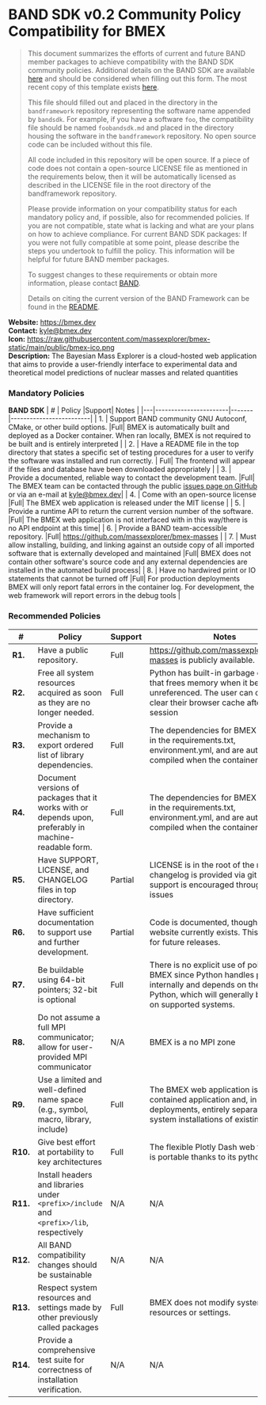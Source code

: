 # BAND SDK v0.2 Community Policy Compatibility for BMEX


> This document summarizes the efforts of current and future BAND member packages to achieve compatibility with the BAND SDK community policies.  Additional details on the BAND SDK are available [here](/resources/sdkpolicies/bandsdk.md) and should be considered when filling out this form. The most recent copy of this template exists [here](/resources/sdkpolicies/template.md).
>
> This file should filled out and placed in the directory in the `bandframework` repository representing the software name appended by `bandsdk`.  For example, if you have a software `foo`, the compatibility file should be named `foobandsdk.md` and placed in the directory housing the software in the `bandframework` repository. No open source code can be included without this file.
>
> All code included in this repository will be open source.  If a piece of code does not contain a open-source LICENSE file as mentioned in the requirements below, then it will be automatically licensed as described in the LICENSE file in the root directory of the bandframework repository.
>
> Please provide information on your compatibility status for each mandatory policy and, if possible, also for recommended policies. If you are not compatible, state what is lacking and what are your plans on how to achieve compliance. For current BAND SDK packages: If you were not fully compatible at some point, please describe the steps you undertook to fulfill the policy. This information will be helpful for future BAND member packages.
>
> To suggest changes to these requirements or obtain more information, please contact [BAND](https://bandframework.github.io/team).
>
> Details on citing the current version of the BAND Framework can be found in the [README](https://github.com/bandframework/bandframework).

**Website:** https://bmex.dev \
**Contact:** kyle@bmex.dev \
**Icon:** https://raw.githubusercontent.com/massexplorer/bmex-static/main/public/bmex-ico.png \
**Description:** The Bayesian Mass Explorer is a cloud-hosted web application that aims to provide a user-friendly interface to experimental data and theoretical model predictions of nuclear masses and related quantities


### Mandatory Policies

**BAND SDK**
| # | Policy                 |Support| Notes                   |
|---|-----------------------|-------|-------------------------|
| 1. | Support BAND community GNU Autoconf, CMake, or other build options. |Full| BMEX is automatically built and deployed as a Docker container. When ran locally, BMEX is not required to be built and is entirely interpreted |
| 2. | Have a README file in the top directory that states a specific set of testing procedures for a user to verify the software was installed and run correctly. | Full| The frontend will appear if the files and database have been downloaded appropriately |
| 3. | Provide a documented, reliable way to contact the development team. |Full| The BMEX team can be contacted through the public [issues page on GitHub](https://github.com/massexplorer/bmex-masses/issues) or via an e-mail at [kyle@bmex.dev](kyle@bmex.dev)|
| 4. | Come with an open-source license |Full| The BMEX web application is released under the MIT license |
| 5. | Provide a runtime API to return the current version number of the software. |Full| The BMEX web application is not interfaced with in this way/there is no API endpoint at this time|
| 6. | Provide a BAND team-accessible repository. |Full| https://github.com/massexplorer/bmex-masses |
| 7. | Must allow installing, building, and linking against an outside copy of all imported software that is externally developed and maintained |Full| BMEX does not contain other software's source code and any external dependencies are installed in the automated build process|
| 8. | Have no hardwired print or IO statements that cannot be turned off |Full| For production deployments BMEX will only report fatal errors in the container log. For development, the web framework will report errors in the debug tools |

### Recommended Policies

| # | Policy                 |Support| Notes                   |
|---|------------------------|-------|-------------------------|
|**R1.**| Have a public repository. |Full| https://github.com/massexplorer/bmex-masses is publicly available. |
|**R2.**| Free all system resources acquired as soon as they are no longer needed. |Full| Python has built-in garbage collection that frees memory when it becomes unreferenced. The user can choose to clear their browser cache after a BMEX session |
|**R3.**| Provide a mechanism to export ordered list of library dependencies. |Full| The dependencies for BMEX are listed in the requirements.txt, environment.yml, and are automatically compiled when the container is built |
|**R4.**| Document versions of packages that it works with or depends upon, preferably in machine-readable form.  |Full| The dependencies for BMEX are listed in the requirements.txt, environment.yml, and are automatically compiled when the container is built |
|**R5.**| Have SUPPORT, LICENSE, and CHANGELOG files in top directory.  |Partial| LICENSE is in the root of the repository, changelog is provided via git history, support is encouraged through github issues |
|**R6.**| Have sufficient documentation to support use and further development. |Partial| Code is documented, though no docs website currently exists. This is planned for future releases. |
|**R7.**| Be buildable using 64-bit pointers; 32-bit is optional |Full| There is no explicit use of pointers in BMEX since Python handles pointers internally and depends on the install of Python, which will generally be 64-bit on supported systems.|
|**R8.**| Do not assume a full MPI communicator; allow for user-provided MPI communicator |N/A| BMEX is a no MPI zone |
|**R9.**| Use a limited and well-defined name space (e.g., symbol, macro, library, include) |Full| The BMEX web application is a self-contained application and, in production deployments, entirely separated from system installations of existing software|
|**R10.**| Give best effort at portability to key architectures |Full| The flexible Plotly Dash web framework is portable thanks to its python backend |
|**R11.**| Install headers and libraries under `<prefix>/include` and `<prefix>/lib`, respectively |N/A| N/A |
|**R12.**| All BAND compatibility changes should be sustainable |N/A| N/A|
|**R13.**| Respect system resources and settings made by other previously called packages |Full| BMEX does not modify system resources or settings.|
|**R14.**| Provide a comprehensive test suite for correctness of installation verification. |N/A| N/A|
